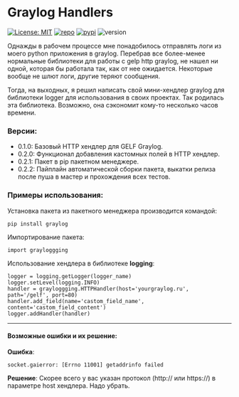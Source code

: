 # Graylog Handlers
[![License: MIT](https://badgen.net/badge/license/MIT/green)](https://opensource.org/licenses/MIT)
[![repo](https://badgen.net/badge/icon/github?icon=github&label)](https://github.com/Oficerov/Graylogging)
[![pypi](https://badgen.net/badge/icon/pypi?color=yellow&icon=pypi&label)](https://github.com/Oficerov/Graylogging)
![version](https://badgen.net/badge/Version/0.1.0/orange)

Однажды в рабочем процессе мне понадобилось отправлять логи из моего python приложения в graylog.
Перебрав все более-менее нормальные библиотеки для работы с gelp http graylog, не нашел ни одной,
которая бы работала так, как от нее ожидается. Некоторые вообще не шлют логи, другие теряют сообщения.

Тогда, на выходных, я решил написать свой мини-хендлер graylog для библиотеки logger для использования в своих проектах.
Так родилась эта библиотека. Возможно, она сэкономит кому-то несколько часов времени.

### Версии:
 + 0.1.0: Базовый HTTP хендлер для GELF Graylog.
 + 0.2.0: Функционал добавления кастомных полей в HTTP хендлер.
 + 0.2.1: Пакет в pip пакетном менеджере.
 + 0.2.2: Пайплайн автоматической сборки пакета, выкатки релиза после пуша в мастер и прохождения всех тестов.

### Примеры использования:
Установка пакета из пакетного менеджера производится командой:

    pip install graylog

Импортирование пакета:

    import grayloggging

Использование хендлера в библиотеке **logging**:

    logger = logging.getLogger(logger_name)
    logger.setLevel(logging.INFO)
    handler = grayloggging.HTTPHandler(host='yourgraylog.ru', path='/gelf', port=80)
    handler.add_field(name='castom_field_name', content='castom_field_content')
    logger.addHandler(handler)

---
#### Возможные ошибки и их решение:
**Ошибка**:

    socket.gaierror: [Errno 11001] getaddrinfo failed
**Решение**: Скорее всего у вас указан протокол (http:// или https://) в параметре host хендлера. Надо убрать.

